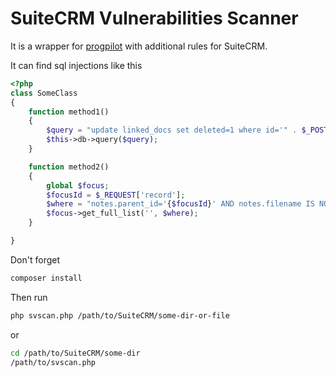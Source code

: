 # SuiteCRM Vulnerabilities Scanner

It is a wrapper for [progpilot](https://github.com/designsecurity/progpilot)
with additional rules for SuiteCRM.

It can find sql injections like this
```php
<?php
class SomeClass
{
    function method1()
    {
        $query = "update linked_docs set deleted=1 where id='" . $_POST['signed_id'] . "'";
        $this->db->query($query);
    }

    function method2()
    {
        global $focus;
        $focusId = $_REQUEST['record'];
        $where = "notes.parent_id='{$focusId}' AND notes.filename IS NOT NULL";
        $focus->get_full_list('', $where);
    }

}
```

Don't forget
```sh
composer install
```

Then run
```sh
php svscan.php /path/to/SuiteCRM/some-dir-or-file
```
or
```sh
cd /path/to/SuiteCRM/some-dir
/path/to/svscan.php
```
